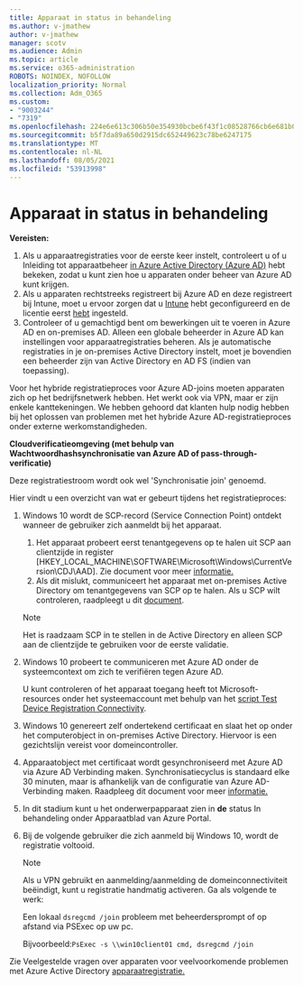 ```yaml
---
title: Apparaat in status in behandeling
ms.author: v-jmathew
author: v-jmathew
manager: scotv
ms.audience: Admin
ms.topic: article
ms.service: o365-administration
ROBOTS: NOINDEX, NOFOLLOW
localization_priority: Normal
ms.collection: Adm_O365
ms.custom:
- "9003244"
- "7319"
ms.openlocfilehash: 224e6e613c306b50e354930bcbe6f43f1c08528766cb6e681b0e9826b2d55a4d
ms.sourcegitcommit: b5f7da89a650d2915dc652449623c78be6247175
ms.translationtype: MT
ms.contentlocale: nl-NL
ms.lasthandoff: 08/05/2021
ms.locfileid: "53913998"
---
```

# <a name="device-in-pending-state"></a>Apparaat in status in behandeling

**Vereisten:**

1. Als u apparaatregistraties voor de eerste keer instelt, controleert u of u Inleiding tot apparaatbeheer [in Azure Active Directory (Azure AD)](https://docs.microsoft.com/azure/active-directory/devices/overview?WT.mc_id=Portal-Microsoft_Azure_Support) hebt bekeken, zodat u kunt zien hoe u apparaten onder beheer van Azure AD kunt krijgen.
2. Als u apparaten rechtstreeks registreert bij Azure AD en deze registreert bij Intune, moet u ervoor zorgen dat u [Intune](https://docs.microsoft.com/mem/intune/enrollment/device-enrollment?WT.mc_id=Portal-Microsoft_Azure_Support) hebt geconfigureerd en de licentie eerst [hebt](https://docs.microsoft.com/mem/intune/fundamentals/licenses-assign?WT.mc_id=Portal-Microsoft_Azure_Support) ingesteld.
3. Controleer of u gemachtigd bent om bewerkingen uit te voeren in Azure AD en on-premises AD. Alleen een globale beheerder in Azure AD kan instellingen voor apparaatregistraties beheren. Als je automatische registraties in je on-premises Active Directory instelt, moet je bovendien een beheerder zijn van Active Directory en AD FS (indien van toepassing).

Voor het hybride registratieproces voor Azure AD-joins moeten apparaten zich op het bedrijfsnetwerk hebben. Het werkt ook via VPN, maar er zijn enkele kanttekeningen. We hebben gehoord dat klanten hulp nodig hebben bij het oplossen van problemen met het hybride Azure AD-registratieproces onder externe werkomstandigheden.

**Cloudverificatieomgeving (met behulp van Wachtwoordhashsynchronisatie van Azure AD of pass-through-verificatie)**

Deze registratiestroom wordt ook wel 'Synchronisatie join' genoemd.

Hier vindt u een overzicht van wat er gebeurt tijdens het registratieproces:

1. Windows 10 wordt de SCP-record (Service Connection Point) ontdekt wanneer de gebruiker zich aanmeldt bij het apparaat.

    1. Het apparaat probeert eerst tenantgegevens op te halen uit SCP aan clientzijde in register [HKEY_LOCAL_MACHINE\SOFTWARE\Microsoft\Windows\CurrentVersion\CDJ\AAD]. Zie document voor meer [informatie.](https://docs.microsoft.com/azure/active-directory/devices/hybrid-azuread-join-control)
    1. Als dit mislukt, communiceert het apparaat met on-premises Active Directory om tenantgegevens van SCP op te halen. Als u SCP wilt controleren, raadpleegt u dit [document](https://docs.microsoft.com/azure/active-directory/devices/hybrid-azuread-join-manual#configure-a-service-connection-point).

    > [!NOTE]
    > Het is raadzaam SCP in te stellen in de Active Directory en alleen SCP aan de clientzijde te gebruiken voor de eerste validatie.

2. Windows 10 probeert te communiceren met Azure AD onder de systeemcontext om zich te verifiëren tegen Azure AD.

    U kunt controleren of het apparaat toegang heeft tot Microsoft-resources onder het systeemaccount met behulp van het [script Test Device Registration Connectivity](https://gallery.technet.microsoft.com/Test-Device-Registration-3dc944c0).

3. Windows 10 genereert zelf ondertekend certificaat en slaat het op onder het computerobject in on-premises Active Directory. Hiervoor is een gezichtslijn vereist voor domeincontroller.

4. Apparaatobject met certificaat wordt gesynchroniseerd met Azure AD via Azure AD Verbinding maken. Synchronisatiecyclus is standaard elke 30 minuten, maar is afhankelijk van de configuratie van Azure AD-Verbinding maken. Raadpleeg dit document voor meer [informatie.](https://docs.microsoft.com/azure/active-directory/hybrid/how-to-connect-sync-configure-filtering#organizational-unitbased-filtering)

5. In dit stadium kunt u het onderwerpapparaat zien in **de** status In behandeling onder Apparaatblad van Azure Portal.

6. Bij de volgende gebruiker die zich aanmeld bij Windows 10, wordt de registratie voltooid.

    > [!NOTE]
    > Als u VPN gebruikt en aanmelding/aanmelding de domeinconnectiviteit beëindigt, kunt u registratie handmatig activeren. Ga als volgende te werk:
    >
    > Een lokaal `dsregcmd /join` probleem met beheerdersprompt of op afstand via PSExec op uw pc.
    >
    > Bijvoorbeeld:`PsExec -s \\win10client01 cmd, dsregcmd /join`

Zie Veelgestelde vragen over apparaten voor veelvoorkomende problemen met Azure Active Directory [apparaatregistratie.](https://docs.microsoft.com/azure/active-directory/devices/faq)
